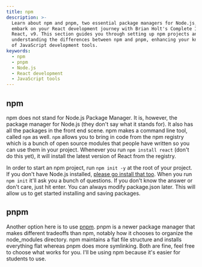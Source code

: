 ```yaml
---
title: npm
description: >-
  Learn about npm and pnpm, two essential package managers for Node.js, as you
  embark on your React development journey with Brian Holt's Complete Intro to
  React, v9. This section guides you through setting up npm projects and
  understanding the differences between npm and pnpm, enhancing your knowledge
  of JavaScript development tools.
keywords:
  - npm
  - pnpm
  - Node.js
  - React development
  - JavaScript tools
---
```


## npm

npm does not stand for Node.js Package Manager. It is, however, the package manager for Node.js (they don't say what it stands for). It also has all the packages in the front end scene. npm makes a command line tool, called `npm` as well. `npm` allows you to bring in code from the npm registry which is a bunch of open source modules that people have written so you can use them in your project. Whenever you run `npm install react` (don't do this yet), it will install the latest version of React from the registry.

In order to start an npm project, run `npm init -y` at the root of your project. If you don't have Node.js installed, [please go install that too][node]. When you run `npm init` it'll ask you a bunch of questions. If you don't know the answer or don't care, just hit enter. You can always modify package.json later. This will allow us to get started installing and saving packages.

## pnpm

Another option here is to use [pnpm][pnpm]. pnpm is a newer package manager that makes different tradeoffs than npm, notably how it chooses to organize the node_modules directory. npm maintains a flat file structure and installs everything flat whereas pnpm does more symlinking. Both are fine, feel free to choose what works for you. I'll be using npm because it's easier for students to use.

[pnpm]: https://pnpm.io/motivation
[node]: https://nodejs.org/en
